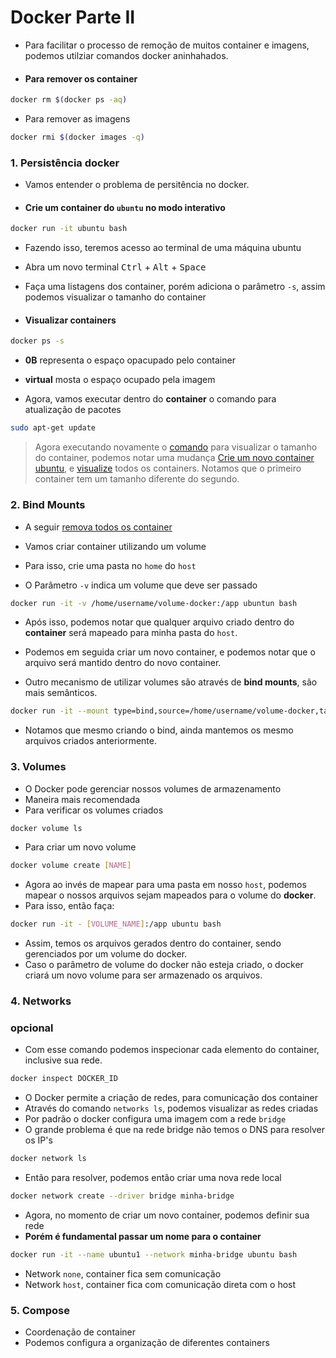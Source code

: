
# Docker Parte II

- Para facilitar o processo de remoção de muitos container e imagens, podemos utilziar comandos docker aninhahados.

- #### Para remover os container

```bash
docker rm $(docker ps -aq)
```

- Para remover as imagens

```bash
docker rmi $(docker images -q)
```

### 1. Persistência docker

- Vamos entender o problema de persitência no docker.

- #### Crie um container do `ubuntu` no modo interativo

```bash
docker run -it ubuntu bash
```

- Fazendo isso, teremos acesso ao terminal de uma máquina ubuntu
- Abra um novo terminal <kbd>Ctrl</kbd> + <kbd>Alt</kbd> + <kbd>Space</kbd>
- Faça uma listagens dos container, porém adiciona o parâmetro `-s`, assim podemos visualizar o tamanho do container

- #### Visualizar containers

```bash
docker ps -s
```

- **0B** representa o espaço opacupado pelo container
- **virtual** mosta o espaço ocupado pela imagem

- Agora, vamos executar dentro do **container** o comando para atualização de pacotes

```bash
sudo apt-get update
```

> Agora executando novamente o [comando](#visualizar-containers) para visualizar o tamanho do container, podemos notar uma mudança
> [Crie um novo container ubuntu](#crie-um-container-do-ubuntu-no-modo-interativo), e [visualize](#visualizar-containers) todos os containers.
> Notamos que o primeiro container tem um tamanho diferente do segundo.

### 2. Bind Mounts

- A seguir [remova todos os container](#para-remover-os-container)

- Vamos criar container utilizando um volume
- Para isso, crie uma pasta no `home` do `host`
- O Parâmetro `-v` indica um volume que deve ser passado

```bash
docker run -it -v /home/username/volume-docker:/app ubuntun bash
```

- Após isso, podemos notar que qualquer arquivo criado dentro do **container** será mapeado para minha pasta do `host`.
  
- Podemos em seguida criar um novo container, e podemos notar que o arquivo será mantido dentro do novo container.

- Outro mecanismo de utilizar volumes são através de **bind mounts**, são mais semânticos.
  
```bash
docker run -it --mount type=bind,source=/home/username/volume-docker,target=/app ubuntun bash
```

- Notamos que mesmo criando o bind, ainda mantemos os mesmo arquivos criados anteriormente.

### 3. Volumes

- O Docker pode gerenciar nossos volumes de armazenamento
- Maneira mais recomendada
- Para verificar os volumes criados

```bash
docker volume ls
```

- Para criar um novo volume

```bash
docker volume create [NAME]
```

- Agora ao invés de mapear para uma pasta em nosso `host`, podemos mapear o nossos arquivos sejam mapeados para o volume do **docker**.
- Para isso, então faça:

```bash
docker run -it - [VOLUME_NAME]:/app ubuntu bash
```

- Assim, temos os arquivos gerados dentro do container, sendo gerenciados por um volume do docker.
- Caso o parâmetro de volume do docker não esteja criado, o docker criará um novo volume para ser armazenado os arquivos.

### 4. Networks

### opcional

- Com esse comando podemos inspecionar cada elemento do container, inclusive sua rede.

```bash
docker inspect DOCKER_ID
```

- O Docker permite a criação de redes, para comunicação dos container
- Através do comando `networks ls`, podemos visualizar as redes criadas
- Por padrão o docker configura uma imagem com a rede `bridge`
- O grande problema é que na rede bridge não temos o DNS para resolver os IP's

```bash
docker network ls
```

- Então para resolver, podemos então criar uma nova rede local

```bash
docker network create --driver bridge minha-bridge
```

- Agora, no momento de criar um novo container, podemos definir sua rede
- **Porém é fundamental passar um nome para o container**

```bash
docker run -it --name ubuntu1 --network minha-bridge ubuntu bash
```

- Network `none`, container fica sem comunicação
- Network `host`, container fica com comunicação direta com o host

### 5. Compose

- Coordenação de container
- Podemos configura a organização de diferentes containers
